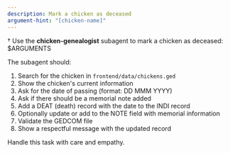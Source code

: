 ```yaml
---
description: Mark a chicken as deceased
argument-hint: "[chicken-name]"
---
```


† Use the **chicken-genealogist** subagent to mark a chicken as deceased: $ARGUMENTS

The subagent should:
1. Search for the chicken in `frontend/data/chickens.ged`
2. Show the chicken's current information
3. Ask for the date of passing (format: DD MMM YYYY)
4. Ask if there should be a memorial note added
5. Add a DEAT (death) record with the date to the INDI record
6. Optionally update or add to the NOTE field with memorial information
7. Validate the GEDCOM file
8. Show a respectful message with the updated record

Handle this task with care and empathy.
